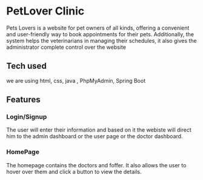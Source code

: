 # PetLover Clinic
Pets Lovers is a website for pet owners of all kinds, offering a convenient and user-friendly way to book appointments for their pets. Additionally, the system helps the veterinarians in managing their schedules, it also gives the administrator complete control over the website

## Tech used 
we are using html, css, java , PhpMyAdmin, Spring Boot

## Features

### Login/Signup
The user will enter their information and based on it the webiste will direct him to the admin dashboard or the user page or the doctor dashboard.

### HomePage
The homepage contains the doctors and foffer. It also allows the user to hover over them and click a button to view the details.

